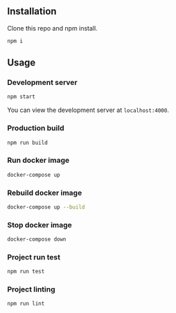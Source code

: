 ## Installation

Clone this repo and npm install.

```bash
npm i
```

## Usage

### Development server

```bash
npm start
```

You can view the development server at `localhost:4000`.

### Production build

```bash
npm run build
```

### Run docker image

```bash
docker-compose up
```

### Rebuild docker image

```bash
docker-compose up --build
```

### Stop docker image

```bash
docker-compose down
```

### Project run test

```bash
npm run test
```

### Project linting

```bash
npm run lint
```